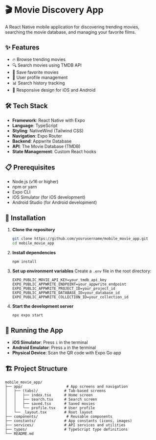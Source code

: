 # 🎬 Movie Discovery App

A React Native mobile application for discovering trending movies, searching the movie database, and managing your favorite films.

## ✨ Features

- 🔥 Browse trending movies
- 🔍 Search movies using TMDB API
- 💾 Save favorite movies
- 👤 User profile management
- 📊 Search history tracking
- 📱 Responsive design for iOS and Android

## 🛠️ Tech Stack

- **Framework**: React Native with Expo
- **Language**: TypeScript
- **Styling**: NativeWind (Tailwind CSS)
- **Navigation**: Expo Router
- **Backend**: Appwrite Database
- **API**: The Movie Database (TMDB)
- **State Management**: Custom React hooks

## 📋 Prerequisites

- Node.js (v16 or higher)
- npm or yarn
- Expo CLI
- iOS Simulator (for iOS development)
- Android Studio (for Android development)

## 🚀 Installation

1. **Clone the repository**
   ```bash
   git clone https://github.com/yourusername/mobile_movie_app.git
   cd mobile_movie_app
   ```

2. **Install dependencies**
   ```bash
   npm install
   ```

3. **Set up environment variables**
   Create a `.env` file in the root directory:
   ```env
   EXPO_PUBLIC_MOVIE_API_KEY=your_tmdb_api_key
   EXPO_PUBLIC_APPWRITE_ENDPOINT=your_appwrite_endpoint
   EXPO_PUBLIC_APPWRITE_PROJECT_ID=your_project_id
   EXPO_PUBLIC_APPWRITE_DATABASE_ID=your_database_id
   EXPO_PUBLIC_APPWRITE_COLLECTION_ID=your_collection_id
   ```

4. **Start the development server**
   ```bash
   npx expo start
   ```

## 📱 Running the App

- **iOS Simulator**: Press `i` in the terminal
- **Android Emulator**: Press `a` in the terminal
- **Physical Device**: Scan the QR code with Expo Go app

## 🏗️ Project Structure

```
mobile_movie_app/
├── app/                    # App screens and navigation
│   ├── (tabs)/            # Tab-based screens
│   │   ├── index.tsx      # Home screen
│   │   ├── search.tsx     # Search screen
│   │   ├── saved.tsx      # Saved movies
│   │   └── profile.tsx    # User profile
│   └── _layout.tsx        # Root layout
├── components/             # Reusable components
├── constants/             # App constants (icons, images)
├── services/              # API services and utilities
├── types/                 # TypeScript type definitions
└── README.md
```









